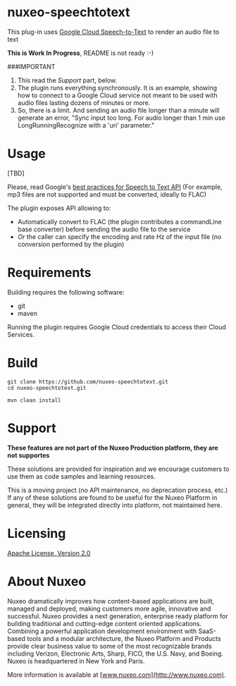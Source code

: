 # nuxeo-speechtotext

This plug-in uses [Google Cloud Speech-to-Text](https://cloud.google.com/speech-to-text/) to render an audio file to text

**This is Work In Progress**, README is not ready :-)

###IMPORTANT
1. This read the *Support* part, below.
2. The plugin runs everything synchronously. It is an example, showing how to connect to a Google Cloud service not meant to be used with audio files lasting dozens of minutes or more.
3. So, there is a limit. And sending an audio file longer than a minute will generate an error, "Sync input too long. For audio longer than 1 min use LongRunningRecognize with a 'uri' parameter."


# Usage
[TBD]

Please, read Google's [best practices for Speech to Text API](https://cloud.google.com/speech-to-text/docs/best-practices) (For example, mp3 files are not supported and must be converted, ideally to FLAC)

The plugin exposes API allowing to:

* Automatically convert to FLAC (the plugin contributes a commandLine base converter) before sending the audio file to the service
* _Or_ the caller can specify the encoding and rate Hz of the input file (no conversion performed by the plugin)

# Requirements

Building requires the following software:

* git
* maven

Running the plugin requires Google Cloud credentials to access their Cloud Services.


# Build

    git clone https://github.com/nuxeo-speechtotext.git
    cd nuxeo-speechtotext.git
    
    mvn clean install

# Support

**These features are not part of the Nuxeo Production platform, they are not supportes**

These solutions are provided for inspiration and we encourage customers to use them as code samples and learning resources.

This is a moving project (no API maintenance, no deprecation process, etc.) If any of these solutions are found to be useful for the Nuxeo Platform in general, they will be integrated directly into platform, not maintained here.


# Licensing

[Apache License, Version 2.0](http://www.apache.org/licenses/LICENSE-2.0)


# About Nuxeo

Nuxeo dramatically improves how content-based applications are built, managed and deployed, making customers more agile, innovative and successful. Nuxeo provides a next generation, enterprise ready platform for building traditional and cutting-edge content oriented applications. Combining a powerful application development environment with SaaS-based tools and a modular architecture, the Nuxeo Platform and Products provide clear business value to some of the most recognizable brands including Verizon, Electronic Arts, Sharp, FICO, the U.S. Navy, and Boeing. Nuxeo is headquartered in New York and Paris.

More information is available at [www.nuxeo.com](http://www.nuxeo.com).  